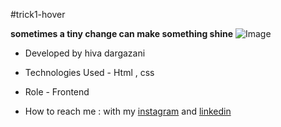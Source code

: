#trick1-hover

**sometimes a tiny change can make something shine**
![Image](https://github.com/user-attachments/assets/3f2b5145-f989-49cf-b983-7aa5ed1d704a)


- Developed by hiva dargazani

- Technologies Used - Html , css 

- Role - Frontend
- How to reach me : with my
[instagram](https://www.instagram.com/hivadi.dev) and
[linkedin](https://www.linkedin.com/in/hivadi.dev)
